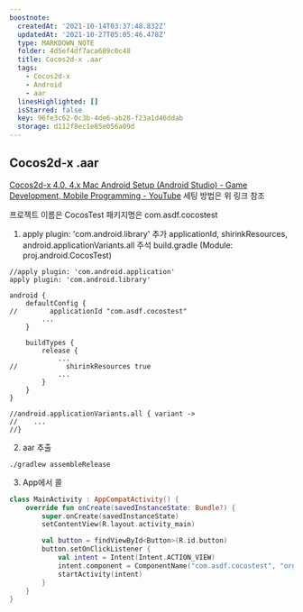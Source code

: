 ```yaml
---
boostnote:
  createdAt: '2021-10-14T03:37:48.832Z'
  updatedAt: '2021-10-27T05:05:46.478Z'
  type: MARKDOWN_NOTE
  folder: 4d5ef4df7aca689c0c48
  title: Cocos2d-x .aar
  tags:
    - Cocos2d-x
    - Android
    - aar
  linesHighlighted: []
  isStarred: false
  key: 96fe3c62-0c3b-4de6-ab28-f23a1d46ddab
  storage: d112f8ec1e85e056a09d
---
```


Cocos2d-x .aar
---
[Cocos2d-x 4.0, 4.x Mac Android Setup (Android Studio) - Game Development, Mobile Programming - YouTube](https://www.youtube.com/watch?v=veBSTU0c2YY)
세팅 방법은 위 링크 참조

프로젝트 이름은 CocosTest
패키지명은 com.asdf.cocostest

1. apply plugin: 'com.android.library' 추가
applicationId, shirinkResources, android.applicationVariants.all 주석
build.gradle (Module: proj.android.CocosTest)
```
//apply plugin: 'com.android.application'
apply plugin: 'com.android.library'

android {
    defaultConfig {
//        applicationId "com.asdf.cocostest"
        ...
    }
    
    buildTypes {
        release {
            ...
//            shirinkResources true
            ...
        }
    }
}

//android.applicationVariants.all { variant ->
//    ...
//}
```

2. aar 추출

`./gradlew assembleRelease`

3. App에서 콜
```kotlin
class MainActivity : AppCompatActivity() {
    override fun onCreate(savedInstanceState: Bundle?) {
        super.onCreate(savedInstanceState)
        setContentView(R.layout.activity_main)

        val button = findViewById<Button>(R.id.button)
        button.setOnClickListener {
            val intent = Intent(Intent.ACTION_VIEW)
            intent.component = ComponentName("com.asdf.cocostest", "org.cocos2dx.cpp.AppActivity")
            startActivity(intent)
        }
    }
}
```
